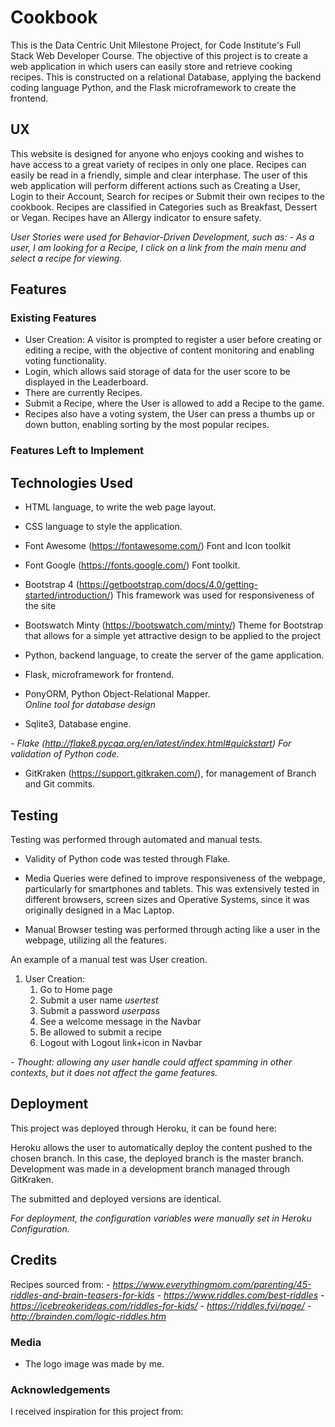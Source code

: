 # Cookbook


This is the Data Centric Unit Milestone Project, for Code Institute's Full Stack Web Developer Course.
The objective of this project is to create a web application in which users can easily store and retrieve cooking recipes. This is constructed on a relational Database, applying the backend coding language Python, and the Flask microframework to create the frontend.

## UX

This website is designed for anyone who enjoys cooking and wishes to have access to a great variety of recipes in only one place. Recipes can easily be read in a friendly, simple and clear interphase.
The user of this web application will perform different actions such as Creating a User, Login to their Account, Search for recipes or Submit their own recipes to the cookbook. Recipes are classified in Categories such as Breakfast, Dessert or Vegan. Recipes have an Allergy indicator to
ensure safety. 

*User Stories were used for Behavior-Driven Development, such as:*
*- As a user, I am looking for a Recipe, I click on a link from the main menu and select a recipe for viewing.*


## Features

### Existing Features
- User Creation: A visitor is prompted to register a user before creating or editing a recipe, with the objective of content monitoring and enabling voting functionality.
- Login, which allows said storage of data for the user score to be displayed in the Leaderboard.
- There are currently  Recipes. 
- Submit a Recipe, where the User is allowed to add a Recipe to the game.
- Recipes also have a voting system, the User can press a thumbs up or down button, enabling sorting by the most popular recipes.

### Features Left to Implement

## Technologies Used

- HTML language, to write the web page layout. 

- CSS language to style the application.

- Font Awesome (https://fontawesome.com/)
    Font and Icon toolkit

- Font Google (https://fonts.google.com/)
    Font toolkit.

- Bootstrap 4 (https://getbootstrap.com/docs/4.0/getting-started/introduction/)
    This framework was used for responsiveness of the site 

- Bootswatch Minty (https://bootswatch.com/minty/)
    Theme for Bootstrap that allows for a simple yet attractive design to be applied to the project

- Python, backend language, to create the server of the game application.

- Flask, microframework for frontend.

- PonyORM, Python Object-Relational Mapper.  
    *Online tool for database design*
    
- Sqlite3, Database engine. 

*- Flake (http://flake8.pycqa.org/en/latest/index.html#quickstart) 
    For validation of Python code.*

- GitKraken (https://support.gitkraken.com/), for management of Branch and Git commits.

## Testing

Testing was performed through automated and manual tests. 

- Validity of Python code was tested through Flake. 


- Media Queries were defined to improve responsiveness of the webpage, particularly 
for smartphones and tablets. This was extensively tested in different browsers, 
screen sizes and Operative Systems, since it was originally designed in a Mac Laptop.

- Manual Browser testing was performed through acting like a user in the webpage, 
utilizing all the features.


An example of a manual test was User creation.
1. User Creation:
    1. Go to Home page
    2. Submit a user name *usertest*
    3. Submit a password *userpass*
    4. See a welcome message in the Navbar
    5. Be allowed to submit a recipe
    6. Logout with Logout link+icon in Navbar

*- Thought: allowing any user handle could affect spamming in other contexts, 
but it does not affect the game features.*


## Deployment
This project was deployed through Heroku, 
it can be found here:

Heroku allows the user to automatically deploy the content pushed to the chosen branch.
In this case, the deployed branch is the master branch. Development was made in a development branch managed through GitKraken.

The submitted and deployed versions are identical. 

*For deployment, the configuration variables were manually set in Heroku Configuration.*




## Credits

Recipes sourced from:
*- https://www.everythingmom.com/parenting/45-riddles-and-brain-teasers-for-kids*
*- https://www.riddles.com/best-riddles*
*- https://icebreakerideas.com/riddles-for-kids/*
*- https://riddles.fyi/page/*
*- http://brainden.com/logic-riddles.htm*

### Media
- The logo image was made by me.

### Acknowledgements

I received inspiration for this project from: